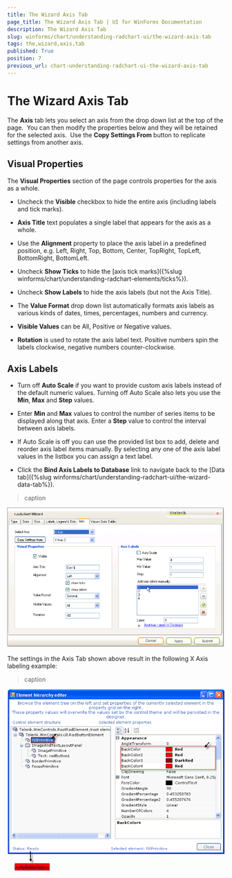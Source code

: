 ```yaml
---
title: The Wizard Axis Tab
page_title: The Wizard Axis Tab | UI for WinForms Documentation
description: The Wizard Axis Tab
slug: winforms/chart/understanding-radchart-ui/the-wizard-axis-tab
tags: the,wizard,axis,tab
published: True
position: 7
previous_url: chart-understanding-radchart-ui-the-wizard-axis-tab
---
```


# The Wizard Axis Tab



The __Axis__ tab lets you select an axis from the drop down list at the top of the page.  You can then modify the properties below and they will be retained for the selected axis.  Use the __Copy Settings From__ button to replicate settings from another axis.

## Visual Properties

The __Visual Properties__ section of the page controls properties for the axis as a whole.  

* Uncheck the __Visible__ checkbox to hide the entire axis (including labels and tick marks).

* __Axis Title__ text populates a single label that appears for the axis as a whole.  

* Use the __Alignment__ property to place the axis label in a predefined position, e.g. Left, Right, Top, Bottom, Center, TopRight, TopLeft, BottomRight, BottomLeft.

* Uncheck __Show Ticks__ to hide the [axis tick marks]({%slug winforms/chart/understanding-radchart-elements/ticks%}). 

* Uncheck __Show Labels__ to hide the axis labels (but not the Axis Title).  

* The __Value Format__ drop down list automatically formats axis labels as various kinds of dates, times, percentages, numbers and currency.

* __Visible Values__ can be All, Positive or Negative values.

* __Rotation__ is used to rotate the axis label text. Positive numbers spin the labels clockwise, negative numbers counter-clockwise.

## Axis Labels

* Turn off __Auto Scale__ if you want to provide custom axis labels instead of the default numeric values. Turning off Auto Scale also lets you use the __Min__, __Max__ and __Step__ values.

* Enter __Min__ and __Max__ values to control the number of series items to be displayed along that axis. Enter a __Step__ value to control the interval between axis labels.

* If Auto Scale is off you can use the provided list box to add, delete and reorder axis label items manually. By selecting any one of the axis label values in the listbox you can assign a text label.

* Click the __Bind Axis Labels to Database__ link to navigate back to the [Data tab]({%slug winforms/chart/understanding-radchart-ui/the-wizard-data-tab%}).
>caption 

![chart-understanding-radchart-ui-the-wizard-axis-tab 001](images/chart-understanding-radchart-ui-the-wizard-axis-tab001.png)



The settings in the Axis Tab shown above result in the following X Axis labeling example: 
>caption 

![chart-understanding-radchart-ui-the-wizard-axis-tab 002](images/chart-understanding-radchart-ui-the-wizard-axis-tab002.png)
